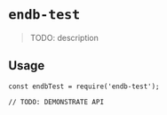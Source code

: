 # `endb-test`

> TODO: description

## Usage

```
const endbTest = require('endb-test');

// TODO: DEMONSTRATE API
```
